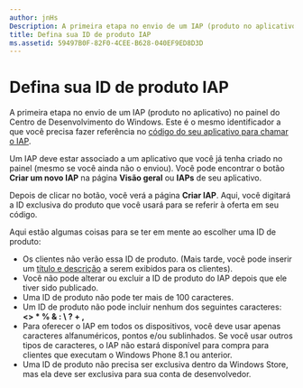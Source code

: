 ```yaml
---
author: jnHs
Description: A primeira etapa no envio de um IAP (produto no aplicativo) no painel do Centro de Desenvolvimento do Windows.
title: Defina sua ID de produto IAP
ms.assetid: 59497B0F-82F0-4CEE-B628-040EF9ED8D3D
---
```


# Defina sua ID de produto IAP


A primeira etapa no envio de um IAP (produto no aplicativo) no painel do Centro de Desenvolvimento do Windows. Este é o mesmo identificador a que você precisa fazer referência no [código do seu aplicativo para chamar o IAP](https://msdn.microsoft.com/library/windows/apps/mt219684).

Um IAP deve estar associado a um aplicativo que você já tenha criado no painel (mesmo se você ainda não o enviou). Você pode encontrar o botão **Criar um novo IAP** na página **Visão geral** ou **IAPs** de seu aplicativo.

Depois de clicar no botão, você verá a página **Criar IAP**. Aqui, você digitará a ID exclusiva do produto que você usará para se referir à oferta em seu código.

Aqui estão algumas coisas para se ter em mente ao escolher uma ID de produto:

-   Os clientes não verão essa ID de produto. (Mais tarde, você pode inserir um [título e descrição](create-iap-descriptions.md) a serem exibidos para os clientes).
-   Você não pode alterar ou excluir a ID de produto do IAP depois que ele tiver sido publicado.
-   Uma ID de produto não pode ter mais de 100 caracteres.
-   Um ID de produto não pode incluir nenhum dos seguintes caracteres: **&lt;&gt; \* % & : \\ ? + ,**
-   Para oferecer o IAP em todos os dispositivos, você deve usar apenas caracteres alfanuméricos, pontos e/ou sublinhados. Se você usar outros tipos de caracteres, o IAP não estará disponível para compra para clientes que executam o Windows Phone 8.1 ou anterior.
-   Uma ID de produto não precisa ser exclusiva dentro da Windows Store, mas ela deve ser exclusiva para sua conta de desenvolvedor.

 

 






<!--HONumber=May16_HO2-->


